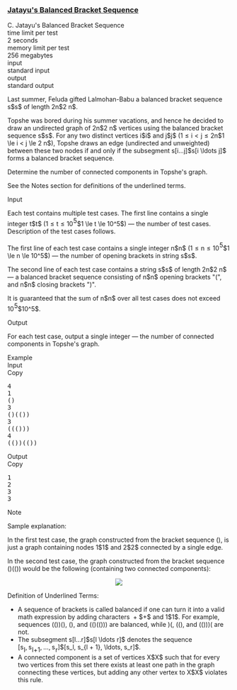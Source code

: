 <h3><a href="https://codeforces.com/contest/1726/problem/C" target="_blank" rel="noopener noreferrer">Jatayu's Balanced Bracket Sequence</a></h3>

<div class="header"><div class="title">C. Jatayu's Balanced Bracket Sequence</div><div class="time-limit"><div class="property-title">time limit per test</div>2 seconds</div><div class="memory-limit"><div class="property-title">memory limit per test</div>256 megabytes</div><div class="input-file input-standard"><div class="property-title">input</div>standard input</div><div class="output-file output-standard"><div class="property-title">output</div>standard output</div></div><div><p>Last summer, Feluda gifted Lalmohan-Babu a <span class="tex-font-style-bf">balanced</span> bracket sequence <span class="MathJax_Preview" style="color: inherit;"><span class="MJXp-math" id="MJXp-Span-1"><span class="MJXp-mi MJXp-italic" id="MJXp-Span-2">s</span></span></span>$s$ of length <span class="MathJax_Preview" style="color: inherit;"><span class="MJXp-math" id="MJXp-Span-3"><span class="MJXp-mn" id="MJXp-Span-4">2</span><span class="MJXp-mi MJXp-italic" id="MJXp-Span-5">n</span></span></span>$2 n$.</p><p>Topshe was bored during his summer vacations, and hence he decided to draw an undirected graph of <span class="MathJax_Preview" style="color: inherit;"><span class="MJXp-math" id="MJXp-Span-6"><span class="MJXp-mn" id="MJXp-Span-7">2</span><span class="MJXp-mi MJXp-italic" id="MJXp-Span-8">n</span></span></span>$2 n$ vertices using the <span class="tex-font-style-underline">balanced bracket sequence</span> <span class="MathJax_Preview" style="color: inherit;"><span class="MJXp-math" id="MJXp-Span-9"><span class="MJXp-mi MJXp-italic" id="MJXp-Span-10">s</span></span></span>$s$. For any two distinct vertices <span class="MathJax_Preview" style="color: inherit;"><span class="MJXp-math" id="MJXp-Span-11"><span class="MJXp-mi MJXp-italic" id="MJXp-Span-12">i</span></span></span>$i$ and <span class="MathJax_Preview" style="color: inherit;"><span class="MJXp-math" id="MJXp-Span-13"><span class="MJXp-mi MJXp-italic" id="MJXp-Span-14">j</span></span></span>$j$ (<span class="MathJax_Preview" style="color: inherit;"><span class="MJXp-math" id="MJXp-Span-15"><span class="MJXp-mn" id="MJXp-Span-16">1</span><span class="MJXp-mo" id="MJXp-Span-17" style="margin-left: 0.333em; margin-right: 0.333em;">≤</span><span class="MJXp-mi MJXp-italic" id="MJXp-Span-18">i</span><span class="MJXp-mo" id="MJXp-Span-19" style="margin-left: 0.333em; margin-right: 0.333em;"><</span><span class="MJXp-mi MJXp-italic" id="MJXp-Span-20">j</span><span class="MJXp-mo" id="MJXp-Span-21" style="margin-left: 0.333em; margin-right: 0.333em;">≤</span><span class="MJXp-mn" id="MJXp-Span-22">2</span><span class="MJXp-mi MJXp-italic" id="MJXp-Span-23">n</span></span></span>$1 \le i < j \le 2 n$), Topshe draws an edge (undirected and unweighted) between these two nodes if and only if the <span class="tex-font-style-underline">subsegment</span> <span class="MathJax_Preview" style="color: inherit;"><span class="MJXp-math" id="MJXp-Span-24"><span class="MJXp-mi MJXp-italic" id="MJXp-Span-25">s</span><span class="MJXp-mo" id="MJXp-Span-26" style="margin-left: 0em; margin-right: 0em;">[</span><span class="MJXp-mi MJXp-italic" id="MJXp-Span-27">i</span><span class="MJXp-mo" id="MJXp-Span-28" style="margin-left: 0em; margin-right: 0em;">…</span><span class="MJXp-mi MJXp-italic" id="MJXp-Span-29">j</span><span class="MJXp-mo" id="MJXp-Span-30" style="margin-left: 0em; margin-right: 0em;">]</span></span></span>$s[i \ldots j]$ forms a balanced bracket sequence.</p><p>Determine the number of <span class="tex-font-style-underline">connected components</span> in Topshe's graph.</p><p>See the Notes section for definitions of the underlined terms.</p></div><div class="input-specification"><div class="section-title">Input</div><p>Each test contains multiple test cases. The first line contains a single integer <span class="MathJax_Preview" style="color: inherit;"><span class="MJXp-math" id="MJXp-Span-31"><span class="MJXp-mi MJXp-italic" id="MJXp-Span-32">t</span></span></span>$t$ (<span class="MathJax_Preview" style="color: inherit;"><span class="MJXp-math" id="MJXp-Span-33"><span class="MJXp-mn" id="MJXp-Span-34">1</span><span class="MJXp-mo" id="MJXp-Span-35" style="margin-left: 0.333em; margin-right: 0.333em;">≤</span><span class="MJXp-mi MJXp-italic" id="MJXp-Span-36">t</span><span class="MJXp-mo" id="MJXp-Span-37" style="margin-left: 0.333em; margin-right: 0.333em;">≤</span><span class="MJXp-msubsup" id="MJXp-Span-38"><span class="MJXp-mn" id="MJXp-Span-39" style="margin-right: 0.05em;">10</span><span class="MJXp-mn MJXp-script" id="MJXp-Span-40" style="vertical-align: 0.5em;">5</span></span></span></span>$1 \le t \le 10^5$) — the number of test cases. Description of the test cases follows.</p><p>The first line of each test case contains a single integer <span class="MathJax_Preview" style="color: inherit;"><span class="MJXp-math" id="MJXp-Span-41"><span class="MJXp-mi MJXp-italic" id="MJXp-Span-42">n</span></span></span>$n$ (<span class="MathJax_Preview" style="color: inherit;"><span class="MJXp-math" id="MJXp-Span-43"><span class="MJXp-mn" id="MJXp-Span-44">1</span><span class="MJXp-mo" id="MJXp-Span-45" style="margin-left: 0.333em; margin-right: 0.333em;">≤</span><span class="MJXp-mi MJXp-italic" id="MJXp-Span-46">n</span><span class="MJXp-mo" id="MJXp-Span-47" style="margin-left: 0.333em; margin-right: 0.333em;">≤</span><span class="MJXp-msubsup" id="MJXp-Span-48"><span class="MJXp-mn" id="MJXp-Span-49" style="margin-right: 0.05em;">10</span><span class="MJXp-mn MJXp-script" id="MJXp-Span-50" style="vertical-align: 0.5em;">5</span></span></span></span>$1 \le n \le 10^5$) — the number of opening brackets in string <span class="MathJax_Preview" style="color: inherit;"><span class="MJXp-math" id="MJXp-Span-51"><span class="MJXp-mi MJXp-italic" id="MJXp-Span-52">s</span></span></span>$s$.</p><p>The second line of each test case contains a string <span class="MathJax_Preview" style="color: inherit;"><span class="MJXp-math" id="MJXp-Span-53"><span class="MJXp-mi MJXp-italic" id="MJXp-Span-54">s</span></span></span>$s$ of length <span class="MathJax_Preview" style="color: inherit;"><span class="MJXp-math" id="MJXp-Span-55"><span class="MJXp-mn" id="MJXp-Span-56">2</span><span class="MJXp-mi MJXp-italic" id="MJXp-Span-57">n</span></span></span>$2 n$ — a balanced bracket sequence consisting of <span class="MathJax_Preview" style="color: inherit;"><span class="MJXp-math" id="MJXp-Span-58"><span class="MJXp-mi MJXp-italic" id="MJXp-Span-59">n</span></span></span>$n$ opening brackets "<span class="tex-font-style-tt">(</span>", and <span class="MathJax_Preview" style="color: inherit;"><span class="MJXp-math" id="MJXp-Span-60"><span class="MJXp-mi MJXp-italic" id="MJXp-Span-61">n</span></span></span>$n$ closing brackets "<span class="tex-font-style-tt">)</span>".</p><p>It is guaranteed that the sum of <span class="MathJax_Preview" style="color: inherit;"><span class="MJXp-math" id="MJXp-Span-62"><span class="MJXp-mi MJXp-italic" id="MJXp-Span-63">n</span></span></span>$n$ over all test cases does not exceed <span class="MathJax_Preview" style="color: inherit;"><span class="MJXp-math" id="MJXp-Span-64"><span class="MJXp-msubsup" id="MJXp-Span-65"><span class="MJXp-mn" id="MJXp-Span-66" style="margin-right: 0.05em;">10</span><span class="MJXp-mn MJXp-script" id="MJXp-Span-67" style="vertical-align: 0.5em;">5</span></span></span></span>$10^5$.</p></div><div class="output-specification"><div class="section-title">Output</div><p>For each test case, output a single integer — the number of connected components in Topshe's graph.</p></div><div class="sample-tests"><div class="section-title">Example</div><div class="sample-test"><div class="input"><div class="title">Input<div title="Copy" data-clipboard-target="#id003530739105317712" id="id002685662393243322" class="input-output-copier">Copy</div></div><pre id="id003530739105317712"><div class="test-example-line test-example-line-even test-example-line-0">4</div><div class="test-example-line test-example-line-odd test-example-line-1">1</div><div class="test-example-line test-example-line-odd test-example-line-1">()</div><div class="test-example-line test-example-line-even test-example-line-2">3</div><div class="test-example-line test-example-line-even test-example-line-2">()(())</div><div class="test-example-line test-example-line-odd test-example-line-3">3</div><div class="test-example-line test-example-line-odd test-example-line-3">((()))</div><div class="test-example-line test-example-line-even test-example-line-4">4</div><div class="test-example-line test-example-line-even test-example-line-4">(())(())</div></pre></div><div class="output"><div class="title">Output<div title="Copy" data-clipboard-target="#id009195975017673713" id="id008835586670808007" class="input-output-copier">Copy</div></div><pre id="id009195975017673713">1
2
3
3
</pre></div></div></div><div class="note"><div class="section-title">Note</div><p><span class="tex-font-style-underline">Sample explanation</span>:</p><p>In the first test case, the graph constructed from the bracket sequence <span class="tex-font-style-tt">()</span>, is just a graph containing nodes <span class="MathJax_Preview" style="color: inherit;"><span class="MJXp-math" id="MJXp-Span-68"><span class="MJXp-mn" id="MJXp-Span-69">1</span></span></span>$1$ and <span class="MathJax_Preview" style="color: inherit;"><span class="MJXp-math" id="MJXp-Span-70"><span class="MJXp-mn" id="MJXp-Span-71">2</span></span></span>$2$ connected by a single edge. </p><p>In the second test case, the graph constructed from the bracket sequence <span class="tex-font-style-tt">()(())</span> would be the following (containing two connected components):</p><center> <img class="tex-graphics" src="https://espresso.codeforces.com/aa2eec032f75bb3896af632d6c4cb02942a32c1c.png" style="max-width: 100.0%;max-height: 100.0%;"> </center><p><span class="tex-font-style-underline">Definition of Underlined Terms</span>:</p><ul><li> A sequence of brackets is called balanced if one can turn it into a valid math expression by adding characters <span class="MathJax_Preview" style="color: inherit;"><span class="MJXp-math" id="MJXp-Span-72"><span class="MJXp-mo" id="MJXp-Span-73" style="margin-left: 0.267em; margin-right: 0.267em;">+</span></span></span>$+$ and <span class="MathJax_Preview" style="color: inherit;"><span class="MJXp-math" id="MJXp-Span-74"><span class="MJXp-mn" id="MJXp-Span-75">1</span></span></span>$1$. For example, sequences <span class="tex-font-style-tt">(())()</span>, <span class="tex-font-style-tt">()</span>, and <span class="tex-font-style-tt">(()(()))</span> are balanced, while <span class="tex-font-style-tt">)(</span>, <span class="tex-font-style-tt">(()</span>, and <span class="tex-font-style-tt">(()))(</span> are not.</li><li> The subsegment <span class="MathJax_Preview" style="color: inherit;"><span class="MJXp-math" id="MJXp-Span-76"><span class="MJXp-mi MJXp-italic" id="MJXp-Span-77">s</span><span class="MJXp-mo" id="MJXp-Span-78" style="margin-left: 0em; margin-right: 0em;">[</span><span class="MJXp-mi MJXp-italic" id="MJXp-Span-79">l</span><span class="MJXp-mo" id="MJXp-Span-80" style="margin-left: 0em; margin-right: 0em;">…</span><span class="MJXp-mi MJXp-italic" id="MJXp-Span-81">r</span><span class="MJXp-mo" id="MJXp-Span-82" style="margin-left: 0em; margin-right: 0em;">]</span></span></span>$s[l \ldots r]$ denotes the sequence <span class="MathJax_Preview" style="color: inherit;"><span class="MJXp-math" id="MJXp-Span-83"><span class="MJXp-mo" id="MJXp-Span-84" style="margin-left: 0em; margin-right: 0em;">[</span><span class="MJXp-msubsup" id="MJXp-Span-85"><span class="MJXp-mi MJXp-italic" id="MJXp-Span-86" style="margin-right: 0.05em;">s</span><span class="MJXp-mi MJXp-italic MJXp-script" id="MJXp-Span-87" style="vertical-align: -0.4em;">l</span></span><span class="MJXp-mo" id="MJXp-Span-88" style="margin-left: 0em; margin-right: 0.222em;">,</span><span class="MJXp-msubsup" id="MJXp-Span-89"><span class="MJXp-mi MJXp-italic" id="MJXp-Span-90" style="margin-right: 0.05em;">s</span><span class="MJXp-mrow MJXp-script" id="MJXp-Span-91" style="vertical-align: -0.4em;"><span class="MJXp-mi MJXp-italic" id="MJXp-Span-92">l</span><span class="MJXp-mo" id="MJXp-Span-93">+</span><span class="MJXp-mn" id="MJXp-Span-94">1</span></span></span><span class="MJXp-mo" id="MJXp-Span-95" style="margin-left: 0em; margin-right: 0.222em;">,</span><span class="MJXp-mo" id="MJXp-Span-96" style="margin-left: 0em; margin-right: 0em;">…</span><span class="MJXp-mo" id="MJXp-Span-97" style="margin-left: 0em; margin-right: 0.222em;">,</span><span class="MJXp-msubsup" id="MJXp-Span-98"><span class="MJXp-mi MJXp-italic" id="MJXp-Span-99" style="margin-right: 0.05em;">s</span><span class="MJXp-mi MJXp-italic MJXp-script" id="MJXp-Span-100" style="vertical-align: -0.4em;">r</span></span><span class="MJXp-mo" id="MJXp-Span-101" style="margin-left: 0em; margin-right: 0em;">]</span></span></span>$[s_l, s_{l + 1}, \ldots, s_r]$.</li><li> A connected component is a set of vertices <span class="MathJax_Preview" style="color: inherit;"><span class="MJXp-math" id="MJXp-Span-102"><span class="MJXp-mi MJXp-italic" id="MJXp-Span-103">X</span></span></span>$X$ such that for every two vertices from this set there exists at least one path in the graph connecting these vertices, but adding any other vertex to <span class="MathJax_Preview" style="color: inherit;"><span class="MJXp-math" id="MJXp-Span-104"><span class="MJXp-mi MJXp-italic" id="MJXp-Span-105">X</span></span></span>$X$ violates this rule.</li></ul></div>